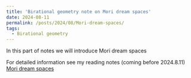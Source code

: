 ```yaml
---
title: 'Birational geometry note on Mori dream spaces'
date: 2024-08-11
permalink: /posts/2024/08/Mori-dream-spaces/
tags:
  - Birational geometry
---
```


In this part of notes we will introduce Mori dream spaces


For detailed information see my reading notes (coming before 2024.8.11) [Mori dream spaces](https://yilimath.github.io/files/Boundedness/AngehrnSiu.pdf)

